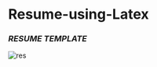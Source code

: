 # Resume-using-Latex
### _RESUME TEMPLATE_
![res](https://user-images.githubusercontent.com/89581143/156033529-1c780ade-b24f-45bc-8990-223c5c61e8eb.png)
